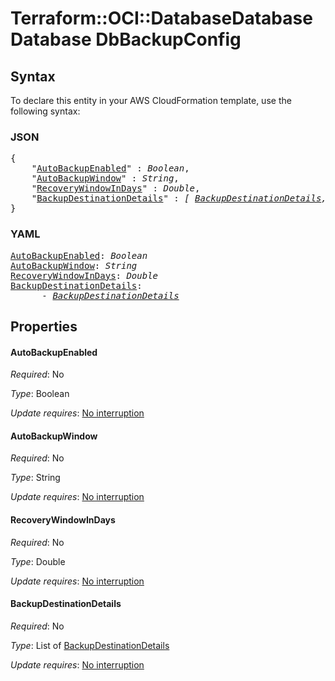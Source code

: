 # Terraform::OCI::DatabaseDatabase Database DbBackupConfig

## Syntax

To declare this entity in your AWS CloudFormation template, use the following syntax:

### JSON

<pre>
{
    "<a href="#autobackupenabled" title="AutoBackupEnabled">AutoBackupEnabled</a>" : <i>Boolean</i>,
    "<a href="#autobackupwindow" title="AutoBackupWindow">AutoBackupWindow</a>" : <i>String</i>,
    "<a href="#recoverywindowindays" title="RecoveryWindowInDays">RecoveryWindowInDays</a>" : <i>Double</i>,
    "<a href="#backupdestinationdetails" title="BackupDestinationDetails">BackupDestinationDetails</a>" : <i>[ <a href="database-dbbackupconfig-backupdestinationdetails.md">BackupDestinationDetails</a>, ... ]</i>
}
</pre>

### YAML

<pre>
<a href="#autobackupenabled" title="AutoBackupEnabled">AutoBackupEnabled</a>: <i>Boolean</i>
<a href="#autobackupwindow" title="AutoBackupWindow">AutoBackupWindow</a>: <i>String</i>
<a href="#recoverywindowindays" title="RecoveryWindowInDays">RecoveryWindowInDays</a>: <i>Double</i>
<a href="#backupdestinationdetails" title="BackupDestinationDetails">BackupDestinationDetails</a>: <i>
      - <a href="database-dbbackupconfig-backupdestinationdetails.md">BackupDestinationDetails</a></i>
</pre>

## Properties

#### AutoBackupEnabled

_Required_: No

_Type_: Boolean

_Update requires_: [No interruption](https://docs.aws.amazon.com/AWSCloudFormation/latest/UserGuide/using-cfn-updating-stacks-update-behaviors.html#update-no-interrupt)

#### AutoBackupWindow

_Required_: No

_Type_: String

_Update requires_: [No interruption](https://docs.aws.amazon.com/AWSCloudFormation/latest/UserGuide/using-cfn-updating-stacks-update-behaviors.html#update-no-interrupt)

#### RecoveryWindowInDays

_Required_: No

_Type_: Double

_Update requires_: [No interruption](https://docs.aws.amazon.com/AWSCloudFormation/latest/UserGuide/using-cfn-updating-stacks-update-behaviors.html#update-no-interrupt)

#### BackupDestinationDetails

_Required_: No

_Type_: List of <a href="database-dbbackupconfig-backupdestinationdetails.md">BackupDestinationDetails</a>

_Update requires_: [No interruption](https://docs.aws.amazon.com/AWSCloudFormation/latest/UserGuide/using-cfn-updating-stacks-update-behaviors.html#update-no-interrupt)

